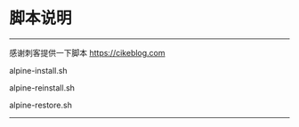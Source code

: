 # 脚本说明
-----
感谢刺客提供一下脚本 https://cikeblog.com

alpine-install.sh

alpine-reinstall.sh

alpine-restore.sh

-----
